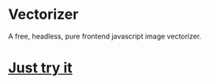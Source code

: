 # Vectorizer

A free, headless, pure frontend javascript image vectorizer.

# [Just try it](https://jaretburkett.github.io/vectorizer)
